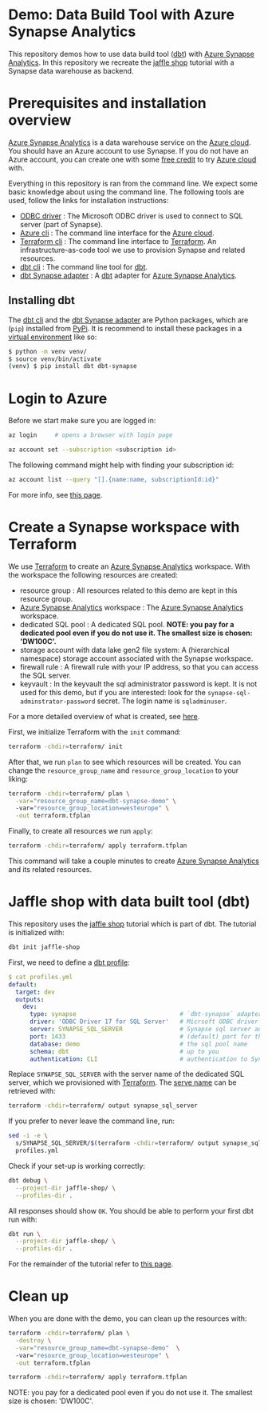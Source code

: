 # Demo: Data Build Tool with Azure Synapse Analytics 

This repository demos how to use data build tool ([dbt]) with [Azure Synapse
Analytics]. In this repository we recreate the [jaffle shop] tutorial with a
Synapse data warehouse as backend.

# Prerequisites and installation overview

[Azure Synapse Analytics] is a data warehouse service on the [Azure cloud]. You
should have an Azure account to use Synapse. If you do not have an Azure
account, you can create one with some [free
credit](https://azure.microsoft.com/en-us/free/) to try [Azure cloud] with.

Everything in this repository is ran from the command line. We expect some basic
knowledge about using the command line. The following tools are used, follow
the links for installation instructions:

- [ODBC driver] :
  The Microsoft ODBC driver is used to connect to SQL server (part of Synapse).
- [Azure cli] : 
  The command line interface for the [Azure cloud].
- [Terraform cli] : 
  The command line interface to [Terraform]. An infrastructure-as-code tool we
  use to provision Synapse and related resources.
- [dbt cli] :
  The command line tool for [dbt].
- [dbt Synapse adapter] :
  A [dbt] adapter for [Azure Synapse Analytics].

## Installing dbt

The [dbt cli] and the [dbt Synapse adapter] are Python packages, which are
(`pip`) installed from [PyPi](https://pypi.org). It is recommend to install
these packages in a [virtual
environment](https://docs.python.org/3/library/venv.html) like so:

``` bash
$ python -m venv venv/
$ source venv/bin/activate
(venv) $ pip install dbt dbt-synapse
```

# Login to Azure

Before we start make sure you are logged in:

``` bash
az login     # opens a browser with login page
```

``` bash
az account set --subscription <subscription id>
```

The following command might help with finding your subscription id:

``` bash
az account list --query "[].{name:name, subscriptionId:id}"
```

For more info, see [this page](https://registry.terraform.io/providers/hashicorp/azurerm/latest/docs/guides/azure_cli).

# Create a Synapse workspace with Terraform

We use [Terraform] to create an [Azure Synapse Analytics] workspace. With the
workspace the following resources are created:

- resource group :
  All resources related to this demo are kept in this resource group.
- [Azure Synapse Analytics] workspace :
  The [Azure Synapse Analytics] workspace.
- dedicated SQL pool : 
  A dedicated SQL pool. **NOTE: you pay for a dedicated pool even if you do not
  use it. The smallest size is chosen: 'DW100C'.**
- storage account with data lake gen2 file system:
  A (hierarchical namespace) storage account associated with the Synapse
  workspace.
- firewall rule :
  A firewall rule with your IP address, so that you can access the SQL server.
- keyvault : 
  In the keyvault the sql administrator password is kept. It is not used for
  this demo, but if you are interested: look for the
  `synapse-sql-adminstrator-password` secret. The login name is `sqladminuser`.

For a more detailed overview of what is created, see [here](terraform/main.tf).

First, we initialize Terraform with the `init` command:

``` bash
terraform -chdir=terraform/ init
```

After that, we run `plan` to see which resources will be created. You can change
the `resource_group_name` and `resource_group_location` to your liking:

``` bash
terraform -chdir=terraform/ plan \
  -var="resource_group_name=dbt-synapse-demo" \ 
  -var="resource_group_location=westeurope" \
  -out terraform.tfplan
```

Finally, to create all resources we run `apply`:

```bash
terraform -chdir=terraform/ apply terraform.tfplan
```

This command will take a couple minutes to create [Azure Synapse Analytics] and its related
resources.

# Jaffle shop with data built tool (dbt)

This repository uses the [jaffle shop] tutorial which is part of dbt. The
tutorial is initialized with:

```bash
dbt init jaffle-shop
```

First, we need to define a [dbt profile](profiles.yml):

``` yaml
$ cat profiles.yml
default:
  target: dev
  outputs:
    dev:
      type: synapse                             # `dbt-synapse` adapter
      driver: 'ODBC Driver 17 for SQL Server'   # Micrsoft ODBC driver
      server: SYNAPSE_SQL_SERVER                # Synapse sql server address
      port: 1433                                # (default) port for the server
      database: demo                            # the sql pool name
      schema: dbt                               # up to you
      authentication: CLI                       # authentication to Synapse is done with the Azure cli
```

Replace `SYNAPSE_SQL_SERVER` with the server name of the dedicated SQL server,
which we provisioned with [Terraform]. The [serve name](terraform/output.tf) can
be retrieved with:

``` bash
terraform -chdir=terraform/ output synapse_sql_server
```

If you prefer to never leave the command line, run:

``` bash
sed -i -e \
  s/SYNAPSE_SQL_SERVER/$(terraform -chdir=terraform/ output synapse_sql_server)/g \
  profiles.yml
```

Check if your set-up is working correctly:

``` bash
dbt debug \
  --project-dir jaffle-shop/ \
  --profiles-dir .
```

All responses should show `OK`. You should be able to perform your first dbt run
with:

``` bash
dbt run \
  --project-dir jaffle-shop/ \
  --profiles-dir .
```

For the remainder of the tutorial refer to [this page](https://docs.getdbt.com/tutorial/create-a-project-dbt-cli#perform-your-first-dbt-run).

# Clean up

When you are done with the demo, you can clean up the resources with:

```bash
terraform -chdir=terraform/ plan \
  -destroy \
  -var="resource_group_name=dbt-synapse-demo"  \ 
  -var="resource_group_location=westeurope" \
  -out terraform.tfplan

terraform -chdir=terraform/ apply terraform.tfplan
```

NOTE: you pay for a dedicated pool even if you do not use it. The smallest size
is chosen: 'DW100C'.

[Azure cli]: https://docs.microsoft.com/en-us/cli/azure/install-azure-cli "Azure cli"
[Azure cloud]: https://azure.microsoft.com/en-us/ "Azure cloud"
[Azure Synapse Analytics]: https://azure.microsoft.com/en-us/services/synapse-analytics/ "Azure Synapse Analytics"
[dbt]: https://www.getdbt.com/ "data build tool"
[dbt cli]: https://docs.getdbt.com/dbt-cli/installation/ "dbt cli"
[dbt Synapse adapter]: https://github.com/dbt-msft/dbt-synapse "dbt Synapse adapter"
[jaffle shop]: https://docs.getdbt.com/tutorial/setting-up "Jaffle Shop"
[ODBC driver]: https://docs.microsoft.com/en-us/sql/connect/odbc/download-odbc-driver-for-sql-server?view=sql-server-ver15 "Microsoft ODBC Driver"
[Terraform]: https://www.terraform.io/ "Terraform"
[Terraform cli]: https://learn.hashicorp.com/tutorials/terraform/install-cli "Terraform cli"
